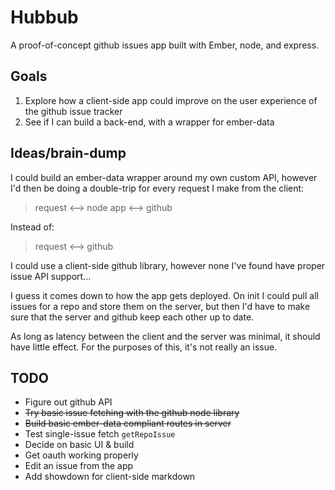 # Hubbub
A proof-of-concept github issues app built with Ember, node, and express.

## Goals
1. Explore how a client-side app could improve on the user experience of the github issue tracker
2. See if I can build a back-end, with a wrapper for ember-data

## Ideas/brain-dump
I could build an ember-data wrapper around my own custom API, however I'd then be doing a double-trip for every request I make from the client:

> request <--> node app <--> github

Instead of:

> request <--> github

I could use a client-side github library, however none I've found have proper issue API support...

I guess it comes down to how the app gets deployed. On init I could pull all issues for a repo and store them on the server, but then I'd have to make sure that the server and github keep each other up to date.

As long as latency between the client and the server was minimal, it should have little effect. For the purposes of this, it's not really an issue.


## TODO
- Figure out github API
- ~~Try basic issue fetching with the github node library~~
- ~~Build basic ember-data compliant routes in server~~
- Test single-issue fetch `getRepoIssue`
- Decide on basic UI & build
- Get oauth working properly
- Edit an issue from the app
- Add showdown for client-side markdown